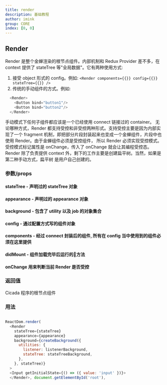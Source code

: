 ```yaml
---
title: render
description: 基础教程
author: imink
group: CORE
index: [0, 0]
---
```


## Render
Render 是整个金蝉渲染的根节点组件。内部机制和 Redux Provider 差不多，在 context
提供了 stateTree 等"全局数据"。它有两种使用方式:
1. 接受 object 形式的 config。例如: `<Render components={{}} config={{}} stateTree={{}} />`
2. 传统的手动组件的方式。例如:
```js
  <Render>
    <Button bind="button1"/>
    <Button bind="button2"/>
  </Render>
```
手动模式下任何子组件都应该是一个已经使用 connect 链接过的 container。
无论哪种方式，Render 都支持受控和非受控两种形式。支持受控主要是因为内部实现了一个 fragment
机制，即把部分片段封装起来也变成一个金蝉组件，片段中也使用 Render。由于金蝉组件必须是受控组件，
所以 Render 必须实现受控模式。受控模式标记属性是 onChange，传入了 onChange 就会让其编程受控态。
Render 除了负责提供 context 外，剩下的工作主要是创建扁平树。当然，如果是第二种手动方式，扁平树
是用户自己创建的。

### 参数/props 
#### stateTree - 声明过的 stateTree 对象
#### appearance - 声明过的 appearance 对象
#### background - 包含了 utility 以及 job 的对象集合
#### config - 通过配置方式写的组件对象
#### components - 经过 connect 封装后的组件, 所有在 config 当中使用到的组件必须在这里提供
#### didMount - 组件加载完毕后运行的方法
#### onChange 用来判断当前 Render 是否受控

### 返回值
Cicada 程序的根节点组件

### 用法
```js

ReactDom.render(
  <Render
    stateTree={stateTree}
    appearance={appearance}
    background={createBackground({
      utilities: {
        listener: listenerBackground,
        stateTree: stateTreeBackground,
      },
    }, stateTree)}
  >
  <Input getInitialState={() => ({ value: 'input' })}>
  </Render>, document.getElementById('root'),
```